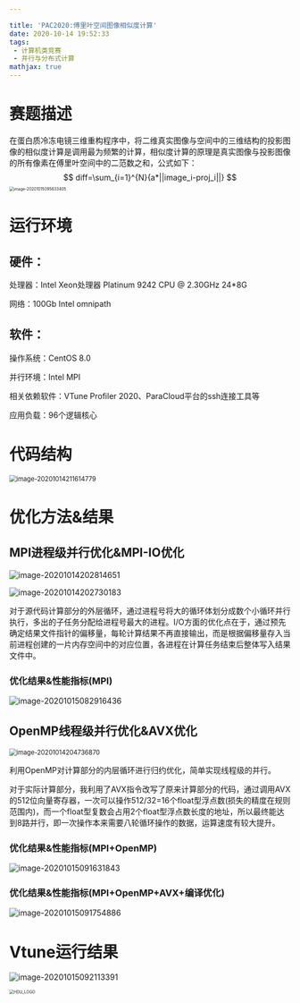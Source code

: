 ```yaml
---

title: 'PAC2020:傅里叶空间图像相似度计算'
date: 2020-10-14 19:52:33
tags:
 - 计算机类竞赛
 - 并行与分布式计算
mathjax: true
---
```


# 赛题描述

在蛋白质冷冻电镜三维重构程序中，将二维真实图像与空间中的三维结构的投影图像的相似度计算是调用最为频繁的计算，相似度计算的原理是真实图像与投影图像的所有像素在傅里叶空间中的二范数之和，公式如下：
$$
diff=\sum_{i=1}^{N}{a*||image_i-proj_i||}
$$
<img src="../../../images/PAC2020-傅里叶空间图像相似度计算/image-20201015095633405.png" alt="image-20201015095633405" style="zoom: 50%;" />

# 运行环境

## 硬件：

处理器：Intel Xeon处理器 Platinum 9242 CPU @ 2.30GHz 24*8G 

网络：100Gb Intel omnipath

## 软件：

操作系统：CentOS 8.0  

并行环境：Intel MPI

相关依赖软件：VTune Profiler 2020、ParaCloud平台的ssh连接工具等

应用负载：96个逻辑核心

# 代码结构

<img src="../../../images/PAC2020-傅里叶空间图像相似度计算/image-20201014211614779.png" alt="image-20201014211614779" style="zoom:80%;" />

# 优化方法&结果
## MPI进程级并行优化&MPI-IO优化

![image-20201014202814651](../../../images/PAC2020-傅里叶空间图像相似度计算/image-20201014202814651.png)

![image-20201014202730183](../../../images/PAC2020-傅里叶空间图像相似度计算/image-20201014202730183.png)

对于源代码计算部分的外层循环，通过进程号将大的循环体划分成数个小循环并行执行，多出的子任务分配给进程号最大的进程。I/O方面的优化点在于，通过预先确定结果文件指针的偏移量，每轮计算结果不再直接输出，而是根据偏移量存入当前进程创建的一片内存空间中的对应位置，各进程在计算任务结束后整体写入结果文件中。

### 优化结果&性能指标(MPI)

  ![image-20201015082916436](../../../images/PAC2020-傅里叶空间图像相似度计算/image-20201015082916436.png)

## OpenMP线程级并行优化&AVX优化

<img src="../../../images/PAC2020-傅里叶空间图像相似度计算/image-20201014204736870.png" alt="image-20201014204736870" style="zoom:80%;" />



利用OpenMP对计算部分的内层循环进行归约优化，简单实现线程级的并行。

对于实际计算部分，我利用了AVX指令改写了原来计算部分的代码，通过调用AVX的512位向量寄存器，一次可以操作512/32=16个float型浮点数(损失的精度在规则范围内)，而一个float型复数会占用2个float型浮点数长度的地址，所以最终能达到8路并行，即一次操作本来需要八轮循环操作的数据，运算速度有较大提升。

### 优化结果&性能指标(MPI+OpenMP)

![image-20201015091631843](../../../images/PAC2020-傅里叶空间图像相似度计算/image-20201015091631843.png)

### 优化结果&性能指标(MPI+OpenMP+AVX+编译优化)

![image-20201015091754886](../../../images/PAC2020-傅里叶空间图像相似度计算/image-20201015091754886.png)

# Vtune运行结果

![image-20201015092113391](../../../images/PAC2020-傅里叶空间图像相似度计算/image-20201015092113391.png)



<img src="../../../images/PAC2020-傅里叶空间图像相似度计算/HDU_LOGO.png" alt="HDU_LOGO" style="zoom:50%;" />

